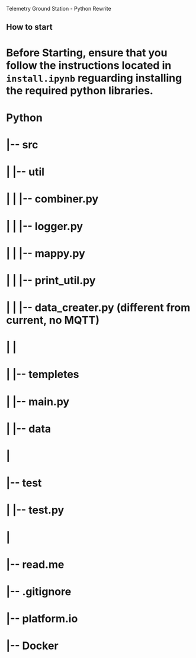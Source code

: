 Telemetry Ground Station - Python Rewrite

## How to start

# Before Starting, ensure that you follow the instructions located in `install.ipynb` reguarding installing the required python libraries.

# Python
# |-- src
# |   |-- util
# |   |   |-- combiner.py
# |   |   |-- logger.py
# |   |   |-- mappy.py
# |   |   |-- print_util.py
# |   |   |-- data_creater.py (different from current, no MQTT)
# |   |
# |   |-- templetes
# |   |-- main.py
# |   |-- data 
# |
# |-- test
# |   |-- test.py
# |
# |-- read.me
# |-- .gitignore
# |-- platform.io
# |-- Docker
